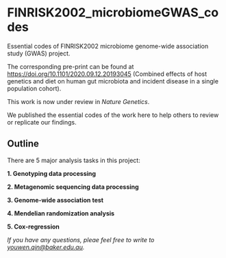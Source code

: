 # FINRISK2002_microbiomeGWAS_codes
Essential codes of FINRISK2002 microbiome genome-wide association study (GWAS) project.

The corresponding pre-print can be found at https://doi.org/10.1101/2020.09.12.20193045 (Combined effects of host genetics and diet on human gut microbiota and incident disease in a single population cohort).

This work is now under review in *Nature Genetics*.

We published the essential codes of the work here to help others to review or replicate our findings.

## Outline
There are 5 major analysis tasks in this project:

**1. Genotyping data processing**

**2. Metagenomic sequencing data processing**

**3. Genome-wide association test**

**4. Mendelian randomization analysis**

**5. Cox-regression**

*If you have any questions, pleae feel free to write to youwen.qin@baker.edu.au.*
